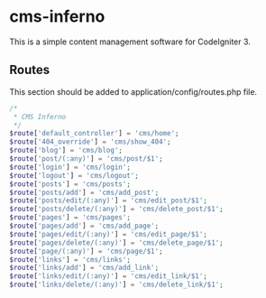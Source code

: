 # cms-inferno

This is a simple content management software for CodeIgniter 3.

## Routes

This section should be added to application/config/routes.php file.

```php
/*
 * CMS Inferno
 */
$route['default_controller'] = 'cms/home';
$route['404_override'] = 'cms/show_404';
$route['blog'] = 'cms/blog';
$route['post/(:any)'] = 'cms/post/$1';
$route['login'] = 'cms/login';
$route['logout'] = 'cms/logout';
$route['posts'] = 'cms/posts';
$route['posts/add'] = 'cms/add_post';
$route['posts/edit/(:any)'] = 'cms/edit_post/$1';
$route['posts/delete/(:any)'] = 'cms/delete_post/$1';
$route['pages'] = 'cms/pages';
$route['pages/add'] = 'cms/add_page';
$route['pages/edit/(:any)'] = 'cms/edit_page/$1';
$route['pages/delete/(:any)'] = 'cms/delete_page/$1';
$route['page/(:any)'] = 'cms/page/$1';
$route['links'] = 'cms/links';
$route['links/add'] = 'cms/add_link';
$route['links/edit/(:any)'] = 'cms/edit_link/$1';
$route['links/delete/(:any)'] = 'cms/delete_link/$1';
```
